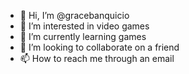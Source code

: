 - 👋 Hi, I’m @gracebanquicio
- 👀 I’m interested in video games
- 🌱 I’m currently learning games
- 💞️ I’m looking to collaborate on a friend
- 📫 How to reach me through an email

<!---
gracebanquicio/gracebanquicio is a ✨ special ✨ repository because its `README.md` (this file) appears on your GitHub profile.
You can click the Preview link to take a look at your changes.
--->
